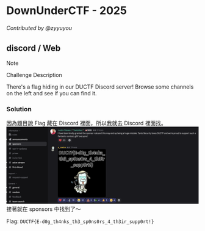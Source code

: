 # DownUnderCTF - 2025
###### Contributed by @zyyuyou

## discord / Web
> [!NOTE]
> 
> Challenge Description
> 
> There's a flag hiding in our DUCTF Discord server! Browse some channels on the left and see if you can find it.

### Solution
因為題目說 Flag 藏在 Discord 裡面，所以我就去 Discord 裡面找。
![](docs/DownUnderCTF/image/discord1.png)
接著就在 sponsors 中找到了～

Flag: `DUCTF{E-d0g_th4nks_th3_sp0ns0rs_4_th3ir_supp0rt!}`  

